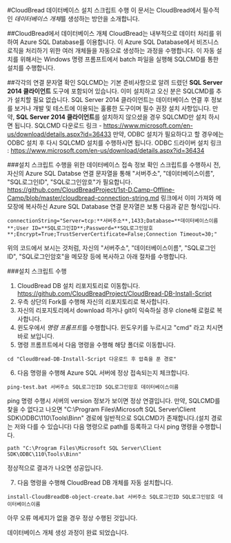 #CloudBread 데이터베이스 설치 스크립트 수행
이 문서는 CloudBread에서 필수적인 *데이터베이스 개체*를 생성하는 방안을 소개합니다.

##CloudBread에서 데이터베이스 개체
CloudBread는 내부적으로 데이터 처리를 위하여 Azure SQL Database를 이용합니다. 이 Azure SQL Database에서 비즈니스 로직을 처리하기 위한 여러 개체들을 자동으로 생성하는 과정을 수행합니다.
이 자동 설치를 위해서는 Windows 명령 프롬프트에서 batch 파일을 실행해 SQLCMD를 통한 설치를 수행합니다.

##각각의 연결 문자열 확인
SQLCMD는 기본 준비사항으로 알려 드렸던 **SQL Server 2014 클라이언트** 도구에 포함되어 있습니다. 이미 설치하고 오신 분은 SQLCMD를 추가 설치할 필요 없습니다.  SQL Server 2014 클라이언트는 데이터베이스 연결 후 정보를 보거나 개발 및 테스트에 이용되는 훌륭한 도구이며 필수 권장 설치 사항입니다. 만약, **SQL Server 2014 클라이언트**를 설치하지 않으셨을 경우 SQLCMD만 설치 하시면 됩니다. 
SQLCMD 다운로드 링크 - https://www.microsoft.com/en-us/download/details.aspx?id=36433 
만약, ODBC 설치가 필요하다고 할 경우에는 ODBC 설치 후 다시 SQLCMD 설치를 수행하시면 됩니다. 
ODBC 드라이버 설치 링크 : https://www.microsoft.com/en-us/download/details.aspx?id=36434

###설치 스크립트 수행을 위한 데이터베이스 접속 정보 확인
스크립트를 수행하시 전, 자신의 Azure SQL Databse 연결 문자열을 통해 "서버주소", "데이터베이스이름", "SQL로그인ID", "SQL로그인암호"가 필요합니다. https://github.com/CloudBreadProject/1st-D.Camp-Offline-Camp/blob/master/cloudbread-connection-string.md 링크에서 이미 가져와 메모장에 복사하신 Azure SQL Database 연결 문자열은 보통 다음과 같은 형식입니다.
```
connectionString="Server=tcp:**서버주소**,1433;Database=**데이터베이스이름**;User ID=**SQL로그인ID**;Password=**SQL로그인암호**;Encrypt=True;TrustServerCertificate=False;Connection Timeout=30;"
```
위의 코드에서 보시는 것처럼, 자신의 "서버주소", "데이터베이스이름", "SQL로그인ID", "SQL로그인암호"을 메모장 등에 복사하고 아래 절차를 수행합니다.

###설치 스크립트 수행
1. CloudBread DB 설치 리포지토리로 이동합니다. https://github.com/CloudBreadProject/CloudBread-DB-Install-Script 
2. 우측 상단의 Fork를 수행해 자신의 리포지토리로 복사합니다.
3. 자신의 리포지토리에서 download 하거나 git이 익숙하실 경우 clone해 로컬로 복사합니다.
4. 윈도우에서 *명령 프롬프트*를 수행합니다. 윈도우키를 누르시고 "cmd" 라고 치시면 바로 보입니다.
5. 명령 프롬프트에서 다음 명령을 수행해 해당 폴더로 이동합니다.
```
cd "CloudBread-DB-Install-Script 다운로드 후 압축을 푼 경로"
```
6. 다음 명령을 수행해 Azure SQL 서버에 정상 접속되는지 체크합니다.
```
ping-test.bat 서버주소 SQL로그인ID SQL로그인암호 데이터베이스이름
```
ping 명령 수행시 서버의 version 정보가 보이면 정상 연결입니다. 만약, SQLCMD를 찾을 수 없다고 나오면 "C:\Program Files\Microsoft SQL Server\Client SDK\ODBC\110\Tools\Binn" 경로에 일반적으로 SQLCMD가 존재합니다.(설치 경로는 저와 다를 수 있습니다) 다음 명령으로 path를 등록하고 다시 ping 명령을 수행합니다.
```
path "C:\Program Files\Microsoft SQL Server\Client SDK\ODBC\110\Tools\Binn"
```
정상적으로 결과가 나오면 성공입니다.

7. 다음 명령을 수행해 CloudBread DB 개체를 자동 설치합니다.
```
install-CloudBreadDB-object-create.bat 서버주소 SQL로그인ID SQL로그인암호 데이터베이스이름
```
아무 오류 메세지가 없을 경우 정상 수행된 것입니다.

데이터베이스 개체 생성 과정이 완료 되었습니다.
